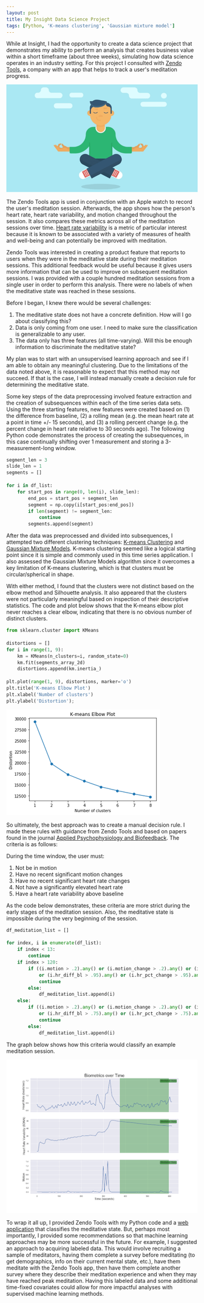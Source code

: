 ```yaml
---
layout: post
title: My Insight Data Science Project
tags: [Python, 'K-means clustering', 'Gaussian mixture model']
---
```


While at Insight, I had the opportunity to create a data science project that demonstrates my ability to perform an analysis that creates business value within a short timeframe (about three weeks), simulating how data science operates in an industry setting. For this project I consulted with [Zendo Tools](http://zendo.tools/), a company with an app that helps to track a user's meditation progress.

![meditate](/img/posts/2019-11-04-meditate.png)

The Zendo Tools app is used in conjunction with an Apple watch to record the user's meditation session. Afterwards, the app shows how the person's heart rate, heart rate variability, and motion changed throughout the session. It also compares these metrics across all of the meditation sessions over time. [Heart rate variability](http://zendo.tools/research) is a metric of particular interest because it is known to be associated with a variety of measures of health and well-being and can potentially be improved with meditation.

Zendo Tools was interested in creating a product feature that reports to users when they were in the meditative state during their meditation sessions. This additional feedback would be useful because it gives users more information that can be used to improve on subsequent meditation sessions. I was provided with a couple hundred meditation sessions from a single user in order to perform this analysis. There were no labels of when the meditative state was reached in these sessions.

Before I began, I knew there would be several challenges:
1. The meditative state does not have a concrete definition. How will I go about classifying this?
2. Data is only coming from one user. I need to make sure the classification is generalizable to any user.
3. The data only has three features (all time-varying). Will this be enough information to discriminate the meditative state?

My plan was to start with an unsupervised learning approach and see if I am able to obtain any meaningful clustering. Due to the limitations of the data noted above, it is reasonable to expect that this method may not succeed. If that is the case, I will instead manually create a decision rule for determining the meditative state.

Some key steps of the data preprocessing involved feature extraction and the creation of subsequences within each of the time series data sets. Using the three starting features, new features were created based on (1) the difference from baseline, (2) a rolling mean (e.g. the mean heart rate at a point in time +/- 15 seconds), and (3) a rolling percent change (e.g. the percent change in heart rate relative to 30 seconds ago). The following Python code demonstrates the process of creating the subsequences, in this case continually shifting over 1 measurement and storing a 3-measurement-long window.

```python
segment_len = 3
slide_len = 1
segments = []

for i in df_list:
    for start_pos in range(0, len(i), slide_len):
        end_pos = start_pos + segment_len
        segment = np.copy(i[start_pos:end_pos])
        if len(segment) != segment_len:
            continue
        segments.append(segment)
```
After the data was preprocessed and divided into subsequences, I attempted two different clustering techniques: [K-means Clustering](https://towardsdatascience.com/understanding-k-means-clustering-in-machine-learning-6a6e67336aa1) and [Gaussian Mixture Models](https://towardsdatascience.com/gaussian-mixture-models-explained-6986aaf5a95). K-means clustering seemed like a logical starting point since it is simple and commonly used in this time series application. I also assessed the Gaussian Mixture Models algorithm since it overcomes a key limitation of K-means clustering, which is that clusters must be circular/spherical in shape.

With either method, I found that the clusters were not distinct based on the elbow method and Silhouette analysis. It also appeared that the clusters were not particularly meaningful based on inspection of their descriptive statistics. The code and plot below shows that the K-means elbow plot never reaches a clear elbow, indicating that there is no obvious number of distinct clusters.

```python
from sklearn.cluster import KMeans

distortions = []
for i in range(1, 9):
    km = KMeans(n_clusters=i, random_state=0)
    km.fit(segments_array_2d)
    distortions.append(km.inertia_)

plt.plot(range(1, 9), distortions, marker='o')
plt.title('K-means Elbow Plot')
plt.xlabel('Number of clusters')
plt.ylabel('Distortion');
```
![kmeans-plot](/img/posts/2019-11-04-kmeans-plot.png)

So ultimately, the best approach was to create a manual decision rule. I made these rules with guidance from Zendo Tools and based on papers found in the journal [Applied Psychophysiology and Biofeedback](https://link.springer.com/journal/10484). The criteria is as follows:

During the time window, the user must:
1. Not be in motion
2. Have no recent significant motion changes
3. Have no recent significant heart rate changes
4. Not have a significantly elevated heart rate
5. Have a heart rate variability above baseline

As the code below demonstrates, these criteria are more strict during the early stages of the meditation session. Also, the meditative state is impossible during the very beginning of the session.

```python
df_meditation_list = []

for index, i in enumerate(df_list):
    if index < 13:
        continue
    if index > 120:
        if ((i.motion > .2).any() or (i.motion_change > .2).any() or (i.sdnn_diff_bl < 0).any()
            or (i.hr_diff_bl > .95).any() or (i.hr_pct_change > .95).any() or (i.hr_pct_change < .05).any()):
            continue
        else:
            df_meditation_list.append(i)
    else:
        if ((i.motion > .2).any() or (i.motion_change > .2).any() or (i.sdnn_diff_bl < 10).any()
            or (i.hr_diff_bl > .75).any() or (i.hr_pct_change > .75).any() or (i.hr_pct_change < .25).any()):
            continue
        else:
            df_meditation_list.append(i)
```

The graph below shows how this criteria would classify an example meditation session.

![biometrics](/img/posts/2019-11-04-biometrics.png)

To wrap it all up, I provided Zendo Tools with my Python code and a [web application](https://zendo-analyzer.herokuapp.com/) that classifies the meditative state. But, perhaps most importantly, I provided some recommendations so that machine learning approaches may be more successful in the future. For example, I suggested an approach to acquiring labeled data. This would involve recruiting a sample of meditators, having them complete a survey before meditating (to get demographics, info on their current mental state, etc.), have them meditate with the Zendo Tools app, then have them complete another survey where they describe their meditation experience and when they may have reached peak meditation. Having this labeled data and some additional time-fixed covariates could allow for more impactful analyses with supervised machine learning methods.
